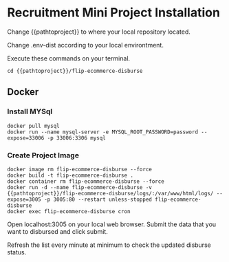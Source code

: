 # Recruitment Mini Project Installation 

Change {{pathtoproject}} to where your local repository located.

Change .env-dist according to your local environtment.

Execute these commands on your terminal.

```
cd {{pathtoproject}}/flip-ecommerce-disburse
```

## Docker

### Install MYSql

```
docker pull mysql
docker run --name mysql-server -e MYSQL_ROOT_PASSWORD=password --expose=33006 -p 33006:3306 mysql
```

### Create Project Image

```
docker image rm flip-ecommerce-disburse --force
docker build -t flip-ecommerce-disburse .
docker container rm flip-ecommerce-disburse --force 
docker run -d --name flip-ecommerce-disburse -v {{pathtoproject}}/flip-ecommerce-disburse/logs/:/var/www/html/logs/ --expose=3005 -p 3005:80 --restart unless-stopped flip-ecommerce-disburse
docker exec flip-ecommerce-disburse cron
```

Open localhost:3005 on your local web browser.
Submit the data that you want to disbursed and click submit.

Refresh the list every minute at minimum to check the updated disburse status.